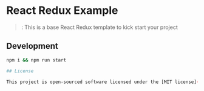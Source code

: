 # React Redux Example
> : This is a base React Redux template to kick start your project

## Development

```bash
npm i && npm run start

## License

This project is open-sourced software licensed under the [MIT license](http://opensource.org/licenses/MIT).
